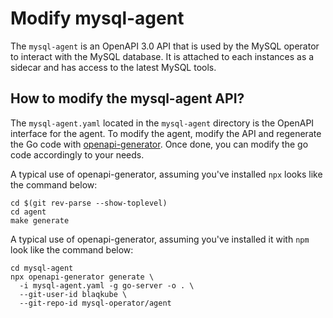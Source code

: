 # Modify mysql-agent

The `mysql-agent` is an OpenAPI 3.0 API that is used by the MySQL operator
to interact with the MySQL database. It is attached to each instances as a
sidecar and has access to the latest MySQL tools.

## How to modify the mysql-agent API?

The `mysql-agent.yaml` located in the `mysql-agent` directory is the OpenAPI
interface for the agent. To modify the agent, modify the API and regenerate  
the Go code with [openapi-generator](https://openapi-generator.tech/). Once
done, you can modify the go code accordingly to your needs.

A typical use of openapi-generator, assuming you've installed `npx` looks
like the command below:

```shell
cd $(git rev-parse --show-toplevel)
cd agent
make generate
```

A typical use of openapi-generator, assuming you've installed it with `npm`
look like the command below:

```shell
cd mysql-agent
npx openapi-generator generate \
  -i mysql-agent.yaml -g go-server -o . \
  --git-user-id blaqkube \
  --git-repo-id mysql-operator/agent
```
